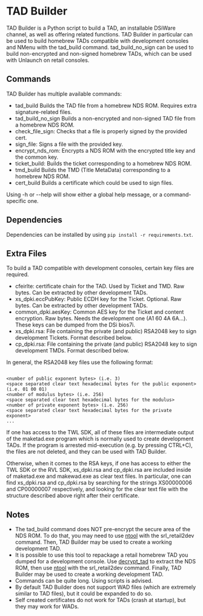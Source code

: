 # TAD Builder
TAD Builder is a Python script to build a TAD, an installable DSiWare channel, as well as offering related functions.
TAD Builder in particular can be used to build homebrew TADs compatible with development consoles and NMenu with the tad\_build command.
tad\_build\_no\_sign can be used to build non-encrypted and non-signed homebrew TADs, which can be used with Unlaunch on retail consoles.

## Commands
TAD Builder has multiple available commands:
- tad\_build Builds the TAD file from a homebrew NDS ROM. Requires extra signature-related files.
- tad\_build\_no\_sign Builds a non-encrypted and non-signed TAD file from a homebrew NDS ROM.
- check\_file\_sign: Checks that a file is properly signed by the provided cert.
- sign\_file: Signs a file with the provided key.
- encrypt\_nds\_rom: Encrypts a NDS ROM with the encrypted title key and the common key.
- ticket\_build: Builds the ticket corresponding to a homebrew NDS ROM.
- tmd\_build Builds the TMD (Title MetaData) corresponding to a homebrew NDS ROM.
- cert\_build Builds a certificate which could be used to sign files.

Using -h or --help will show either a global help message, or a command-specific one.

## Dependencies
Dependencies can be installed by using `pip install -r requirements.txt`.

## Extra Files 
To build a TAD compatible with development consoles, certain key files are required.
- cfeirlte: certificate chain for the TAD. Used by Ticket and TMD. Raw bytes. Can be extracted by other development TADs.
- xs_dpki.eccPubKey: Public ECDH key for the Ticket. Optional. Raw bytes. Can be extracted by other development TADs.
- common_dpki.aesKey: Common AES key for the Ticket and content encryption. Raw bytes. Needs the development one (A1 60 4A 6A...). These keys can be dumped from the DSi bios7i.
- xs\_dpki.rsa: File containing the private (and public) RSA2048 key to sign development Tickets. Format described below.
- cp\_dpki.rsa: File containing the private (and public) RSA2048 key to sign development TMDs. Format described below.

In general, the RSA2048 key files use the following format:
```

<number of public exponent bytes> (i.e. 3)
<space separated clear text hexadecimal bytes for the public exponent> (i.e. 01 00 01)
<number of modulus bytes> (i.e. 256)
<space separated clear text hexadecimal bytes for the modulus>
<number of private exponent bytes> (i.e. 256)
<space separated clear text hexadecimal bytes for the private exponent>
...
```

If one has access to the TWL SDK, all of these files are intermediate output of the maketad.exe program which is normally used to create development TADs. If the program is arrested mid-execution (e.g. by pressing CTRL+C), the files are not deleted, and they can be used with TAD Builder.

Otherwise, when it comes to the RSA keys, if one has access to either the TWL SDK or the RVL SDK, xs\_dpki.rsa and cp\_dpki.rsa are included inside of maketad.exe and makewad.exe as clear text files.
In particular, one can find xs\_dpki.rsa and cp\_dpki.rsa by searching for the strings XS00000006 and CP00000007 respectively, and looking for the clear text file with the structure described above right after their certificate.

## Notes
- The tad\_build command does NOT pre-encrypt the secure area of the NDS ROM. To do that, you may need to use [ntool](https://github.com/smiRaphi/ntool) with the srl_retail2dev command. Then, TAD Builder may be used to create a working development TAD.
- It is possible to use this tool to repackage a retail homebrew TAD you dumped for a development console. Use [decrypt_tad](https://gist.github.com/rvtr/f1069530129b7a57967e3fc4b30866b4) to extract the NDS ROM, then use [ntool](https://github.com/smiRaphi/ntool) with the srl_retail2dev command. Finally, TAD Builder may be used to create a working development TAD.
- Commands can be quite long. Using scripts is advised.
- By default TAD Builder does not support WAD files (which are extremely similar to TAD files), but it could be expanded to do so.
- Self created certificates do not work for TADs (crash at startup), but they may work for WADs.

